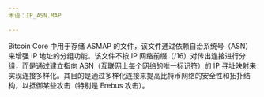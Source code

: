 ```yaml
---
术语：IP_ASN.MAP

---
```

Bitcoin Core 中用于存储 ASMAP 的文件，该文件通过依赖自治系统号（ASN）来增强 IP 地址的分组功能。该文件不按 IP 网络前缀（/16）对传出连接进行分组，而是通过建立指向 ASN（互联网上每个网络的唯一标识符）的 IP 寻址映射来实现连接多样化。其目的是通过多样化连接来提高比特币网络的安全性和拓扑结构，以抵御某些攻击（特别是 Erebus 攻击）。